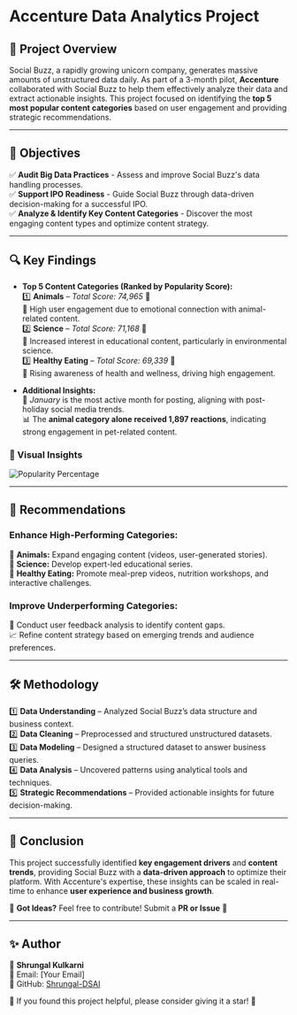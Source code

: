 # Accenture Data Analytics Project

## 📌 Project Overview

Social Buzz, a rapidly growing unicorn company, generates massive amounts of unstructured data daily. As part of a 3-month pilot, **Accenture** collaborated with Social Buzz to help them effectively analyze their data and extract actionable insights. This project focused on identifying the **top 5 most popular content categories** based on user engagement and providing strategic recommendations.

---

## 🎯 Objectives

✅ **Audit Big Data Practices** - Assess and improve Social Buzz's data handling processes.  
✅ **Support IPO Readiness** - Guide Social Buzz through data-driven decision-making for a successful IPO.  
✅ **Analyze & Identify Key Content Categories** - Discover the most engaging content types and optimize content strategy.  

---

## 🔍 Key Findings

- **Top 5 Content Categories (Ranked by Popularity Score):**  
  1️⃣ **Animals** – *Total Score: 74,965* 🐾  
     🔹 High user engagement due to emotional connection with animal-related content.  
  2️⃣ **Science** – *Total Score: 71,168* 🧬  
     🔹 Increased interest in educational content, particularly in environmental science.  
  3️⃣ **Healthy Eating** – *Total Score: 69,339* 🥗  
     🔹 Rising awareness of health and wellness, driving high engagement.  

- **Additional Insights:**  
  📅 *January* is the most active month for posting, aligning with post-holiday social media trends.  
  📊 The **animal category alone received 1,897 reactions**, indicating strong engagement in pet-related content.  

### 📸 Visual Insights
![Popularity Percentage](images/Popularity%25.png)

---

## 🚀 Recommendations

### **Enhance High-Performing Categories:**
📢 **Animals:** Expand engaging content (videos, user-generated stories).  
📢 **Science:** Develop expert-led educational series.  
📢 **Healthy Eating:** Promote meal-prep videos, nutrition workshops, and interactive challenges.  

### **Improve Underperforming Categories:**
🔎 Conduct user feedback analysis to identify content gaps.  
📈 Refine content strategy based on emerging trends and audience preferences.  

---

## 🛠 Methodology

1️⃣ **Data Understanding** – Analyzed Social Buzz’s data structure and business context.  
2️⃣ **Data Cleaning** – Preprocessed and structured unstructured datasets.  
3️⃣ **Data Modeling** – Designed a structured dataset to answer business queries.  
4️⃣ **Data Analysis** – Uncovered patterns using analytical tools and techniques.  
5️⃣ **Strategic Recommendations** – Provided actionable insights for future decision-making.  

---

## 🤝 Conclusion
This project successfully identified **key engagement drivers** and **content trends**, providing Social Buzz with a **data-driven approach** to optimize their platform. With Accenture's expertise, these insights can be scaled in real-time to enhance **user experience and business growth**.  

📢 **Got Ideas?** Feel free to contribute! Submit a **PR or Issue** 🚀  

---

## ✨ Author
👤 **Shrungal Kulkarni**  
💌 Email: [Your Email]  
🔗 GitHub: [Shrungal-DSAI](https://github.com/Shrungal-DSAI)  

🌟 If you found this project helpful, please consider giving it a star! 🌟
